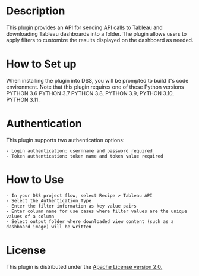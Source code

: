 # Description 
This plugin provides an API for sending API calls to Tableau and downloading Tableau dashboards into a folder. The plugin allows users to apply filters to customize the results displayed on the dashboard as needed. 

# How to Set up
When installing the plugin into DSS, you will be prompted to build it's code environment. Note that this plugin requires one of these Python versions  PYTHON 3.6 PYTHON 3.7 PYTHON 3.8, PYTHON 3.9, PYTHON 3.10, PYTHON 3.11.


# Authentication
This plugin supports two authentication options: 

	- Login authentication: usernname and password required
	- Token authentication: token name and token value required

# How to Use
	- In your DSS project flow, select Recipe > Tableau API
	- Select the Authentication Type 
	- Enter the filter information as key value pairs
	- Enter column name for use cases where filter values are the unique values of a column
	- Select output folder where downloaded view content (such as a dashboard image) will be written
	
# License
This plugin is distributed under the [Apache License version 2.0.](https://github.com/nfonsang/tableau-api/blob/main/LICENSE)
	

